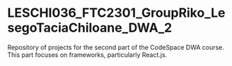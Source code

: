 # LESCHI036_FTC2301_GroupRiko_LesegoTaciaChiloane_DWA_2
Repository of projects for the second part of the CodeSpace  DWA course. This part focuses on frameworks, particularly React.js.
